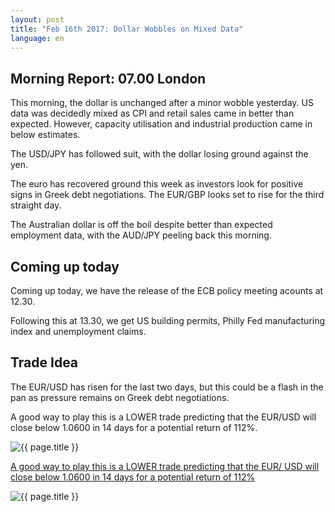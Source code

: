 ```yaml
---
layout: post
title: "Feb 16th 2017: Dollar Wobbles on Mixed Data"
language: en
---
```

## Morning Report: 07.00 London

This morning, the dollar is unchanged after a minor wobble yesterday. US data was decidedly mixed as CPI and retail sales came in better than expected. However, capacity utilisation and industrial production came in below estimates. 

The USD/JPY has followed suit, with the dollar losing ground against the yen. 

The euro has recovered ground this week as investors look for positive signs in Greek debt negotiations. The EUR/GBP looks set to rise for the third straight day. 

The Australian dollar is off the boil despite better than expected employment data, with the AUD/JPY peeling back this morning.

## Coming up today

Coming up today, we have the release of the ECB policy meeting acounts at 12.30. 

Following this at 13.30, we get US building permits, Philly Fed manufacturing index and unemployment claims.

## Trade Idea

The EUR/USD has risen for the last two days, but this could be a flash in the pan as pressure remains on Greek debt negotiations. 

A good way to play this is a LOWER trade predicting that the EUR/USD will close below 1.0600 in 14 days for a potential return of 112%.

<img class="post-image" src="{{ site.url }}/images/2017-02-14_07-48-16.jpg" alt="{{ page.title }}">

<a href="%LINK%%?currency=GBP&market=major_pairs&duration_amount=14&duration_units=d&amount=10&amount_type=payout&expiry_type=duration&underlying=frxEURUSD&formname=higherlower&barrier=1.0600" target="_blank">A good way to play this is a LOWER trade predicting that the EUR/ USD will close below 1.0600 in 14 days for a potential return of 112%</a>

<img class="post-image" src="{{ site.url }}/images/2017-02-14_07-49-31.jpg" alt="{{ page.title }}">